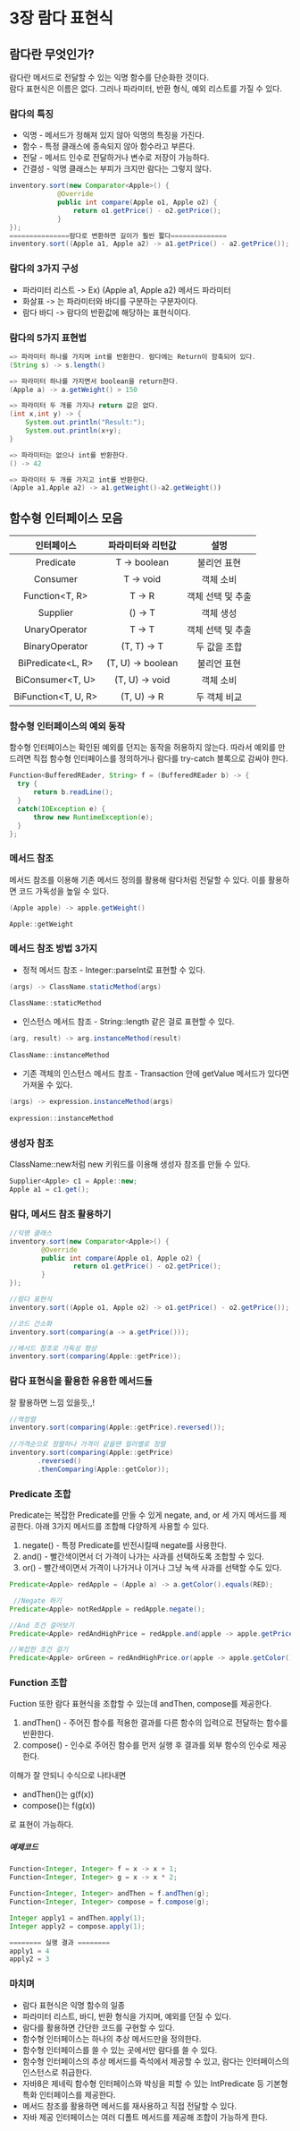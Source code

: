 # 3장 람다 표현식

## 람다란 무엇인가?
람다란 메서드로 전달할 수 있는 익명 함수를 단순화한 것이다.  
람다 표현식은 이름은 없다. 그러나 파라미터, 반환 형식, 예외 리스트를 가질 수 있다.  

### 람다의 특징
* 익명 - 메서드가 정해져 있지 않아 익명의 특징을 가진다.
* 함수 - 특정 클래스에 종속되지 않아 함수라고 부른다.
* 전달 - 메서드 인수로 전달하거나 변수로 저장이 가능하다.
* 간결성 - 익명 클래스는 부피가 크지만 람다는 그렇지 않다.

```java
inventory.sort(new Comparator<Apple>() {
            @Override
            public int compare(Apple o1, Apple o2) {
                return o1.getPrice() - o2.getPrice();
            }
});
===============람다로 변환하면 길이가 훨씬 짧다==============     
inventory.sort((Apple a1, Apple a2) -> a1.getPrice() - a2.getPrice());
```

### 람다의 3가지 구성
* 파라미터 리스트 -> Ex) (Apple a1, Apple a2) 메서드 파라미터
* 화살표 -> 는 파라미터와 바디를 구분하는 구분자이다.
* 람다 바디 -> 람다의 반환값에 해당하는 표현식이다.


### 람다의 5가지 표현법
```java
=> 파라미터 하나를 가지며 int를 반환한다. 람다에는 Return이 함축되어 있다.
(String s) -> s.length() 

=> 파라미터 하나를 가지면서 boolean을 return한다.
(Apple a) -> a.getWeight() > 150 

=> 파라미터 두 개를 가지나 return 값은 없다.
(int x,int y) -> {
    System.out.println("Result:");
    System.out.println(x+y);
}

=> 파라미터는 없으나 int를 반환한다.
() -> 42

=> 파라미터 두 개를 가지고 int를 반환한다.
(Apple a1,Apple a2) -> a1.getWeight()-a2.getWeight())
```

## 함수형 인터페이스 모음
|인터페이스|파라미터와 리턴값|설멍|
|:---:|:---:|:---:|
|Predicate<T>|T -> boolean|불리언 표현|
|Consumer<T>|T -> void|객체 소비|
|Function<T, R>|T -> R|객체 선택 및 추출|
|Supplier<T>|() -> T|객체 생성|
|UnaryOperator<T>|T -> T|객체 선택 및 추출|
|BinaryOperator<T>|(T, T) -> T|두 값을 조합|
|BiPredicate<L, R>|(T, U) -> boolean|불리언 표현|
|BiConsumer<T, U>|(T, U) -> void|객체 소비|
|BiFunction<T, U, R>|(T, U) -> R|두 객체 비교|
  
### 함수형 인터페이스의 예외 동작
함수형 인터페이스는 확인된 예외를 던지는 동작을 허용하지 않는다.
따라서 예외를 만드려면 직접 함수형 인터페이스를 정의하거나 람다를 try-catch 블록으로 감싸야 한다.
```java
Function<BufferedREader, String> f = (BufferedREader b) -> {
  try {
      return b.readLine();
  }
  catch(IOException e) {
      throw new RuntimeException(e);
  }
};
```
  
### 메서드 참조
메서드 참조를 이용해 기존 메서드 정의를 활용해 람다처럼 전달할 수 있다.
이를 활용하면 코드 가독성을 높일 수 있다.
  
```java
(Apple apple) -> apple.getWeight()

Apple::getWeight
```
### 메서드 참조 방법 3가지
* 정적 메서드 참조 - Integer::parseInt로 표현할 수 있다.
```java
(args) -> ClassName.staticMethod(args)
  
ClassName::staticMethod
```
* 인스턴스 메서드 참조 - String::length 같은 걸로 표현할 수 있다.
```java
(arg, result) -> arg.instanceMethod(result)
  
ClassName::instanceMethod
```
* 기존 객체의 인스턴스 메서드 참조 - Transaction 안에 getValue 메서드가 있다면 가져올 수 있다.
```java
(args) -> expression.instanceMethod(args)
  
expression::instanceMethod
```

### 생성자 참조
ClassName::new처럼 new 키워드를 이용해 생성자 참조를 만들 수 있다.
```java
Supplier<Apple> c1 = Apple::new;
Apple a1 = c1.get();
```
            
### 람다, 메서드 참조 활용하기
```java
//익명 클래스
inventory.sort(new Comparator<Apple>() {
        @Override
        public int compare(Apple o1, Apple o2) {
                return o1.getPrice() - o2.getPrice();
        }
});

//람다 표현식
inventory.sort((Apple o1, Apple o2) -> o1.getPrice() - o2.getPrice());

//코드 간소화
inventory.sort(comparing(a -> a.getPrice()));

//메서드 참조로 가독성 향상
inventory.sort(comparing(Apple::getPrice));            
```
            
### 람다 표현식을 활용한 유용한 메서드들
잘 활용하면 느낌 있을듯,,!
```java
//역정렬
inventory.sort(comparing(Apple::getPrice).reversed());
            
//가격순으로 정렬하나 가격이 같을땐 컬러별로 정렬
inventory.sort(comparing(Apple::getPrice)
       .reversed()
       .thenComparing(Apple::getColor));
```
            
### Predicate 조합
Predicate는 복잡한 Predicate를 만들 수 있게 negate, and, or 세 가지 메서드를 제공한다.
아래 3가지 메서드를 조합해 다양하게 사용할 수 있다.
1. negate() - 특정 Predicate를 반전시킬때 negate를 사용한다.
2. and() - 빨간색이면서 더 가격이 나가는 사과를 선택하도록 조합할 수 있다.
3. or() - 빨간색이면서 가격이 나가거나 이거나 그냥 녹색 사과를 선택할 수도 있다.

```java
Predicate<Apple> redApple = (Apple a) -> a.getColor().equals(RED);

 //Negate 하기
Predicate<Apple> notRedApple = redApple.negate();

//And 조건 걸어보기
Predicate<Apple> redAndHighPrice = redApple.and(apple -> apple.getPrice() > 1000);

//복잡한 조건 걸기
Predicate<Apple> orGreen = redAndHighPrice.or(apple -> apple.getColor().equals(GREEN));

```

### Function 조합
Fuction 또한 람다 표현식을 조합할 수 있는데 andThen, compose를 제공한다.

1. andThen() - 주어진 함수를 적용한 결과를 다른 함수의 입력으로 전달하는 함수를 반환한다.
2. compose() - 인수로 주어진 함수를 먼저 실행 후 결과를 외부 함수의 인수로 제공한다. 

이해가 잘 안되니 수식으로 나타내면
* andThen()는 g(f(x))
* compose()는 f(g(x))

로 표현이 가능하다.

##### 예제코드
```java
Function<Integer, Integer> f = x -> x + 1;
Function<Integer, Integer> g = x -> x * 2;

Function<Integer, Integer> andThen = f.andThen(g);
Function<Integer, Integer> compose = f.compose(g);

Integer apply1 = andThen.apply(1);
Integer apply2 = compose.apply(1);

======== 실행 결과 ========
apply1 = 4
apply2 = 3
```

### 마치며
* 람다 표현식은 익명 함수의 일종
* 파라미터 리스트, 바디, 반환 형식을 가지며, 예외를 던질 수 있다.
* 람다를 활용하면 간단한 코드를 구현할 수 있다.
* 함수형 인터페이스는 하나의 추상 메서드만을 정의한다.
* 함수형 인터페이스를 쓸 수 있는 곳에서만 람다를 쓸 수 있다.
* 함수형 인터페이스의 추상 메서드를 즉석에서 제공할 수 있고, 람다는 인터페이스의 인스턴스로 취급한다.
* 자바8은 제네릭 함수형 인터페이스와 박싱을 피할 수 있는 IntPredicate 등 기본형 특화 인터페이스를 제공한다.
* 메서드 참조를 활용하면 메서드를 재사용하고 직접 전달할 수 있다.
* 자바 제공 인터페이스는 여러 디폴트 메서드를 제공해 조합이 가능하게 한다.
